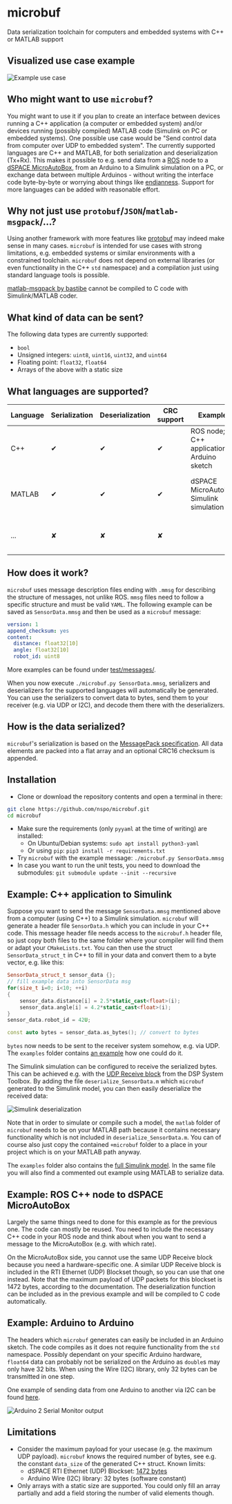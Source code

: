 # microbuf
Data serialization toolchain for computers and embedded systems with C++ or MATLAB support

## Visualized use case example
![Example use case](examples/microbuf-principle.png)

## Who might want to use `microbuf`?
You might want to use it if you plan to create an interface between devices running a C++ application (a computer or embedded system) and/or devices running (possibly compiled) MATLAB code (Simulink on PC or embedded systems).
One possible use case would be "Send control data from computer over UDP to embedded system". 
The currently supported languages are C++ and MATLAB, for both serialization and deserialization (Tx+Rx). 
This makes it possible to e.g. send data from a [ROS](https://www.ros.org/) node to a [dSPACE MicroAutoBox](https://www.dspace.com/en/inc/home/products/hw/micautob/microautobox2.cfm), from an Arduino to a Simulink simulation on a PC, or exchange data between multiple Arduinos - without writing the interface code byte-by-byte or worrying about things like [endianness](https://en.wikipedia.org/wiki/Endianness).
Support for more languages can be added with reasonable effort.

## Why not just use `protobuf`/`JSON`/`matlab-msgpack`/...?
Using another framework with more features like [protobuf](https://github.com/protocolbuffers/protobuf) may indeed make sense in many cases.
`microbuf` is intended for use cases with strong limitations, e.g. embedded systems or similar environments with a constrained toolchain.
`microbuf` does not depend on external libraries (or even functionality in the C++ `std` namespace) and a compilation just using standard language tools is possible.

[matlab-msgpack by bastibe](https://github.com/bastibe/matlab-msgpack) cannot be compiled to C code with Simulink/MATLAB coder.

## What kind of data can be sent?
The following data types are currently supported:
 - `bool`
 - Unsigned integers: `uint8`, `uint16`, `uint32`, and `uint64`
 - Floating point: `float32`, `float64`
 - Arrays of the above with a static size
 
## What languages are supported?

| Language | Serialization | Deserialization | CRC support | Examples | Notes |
|---|---|---|---|---|---|
| C++ | ✔ | ✔ | ✔ | ROS node; C++ application; Arduino sketch | |
| MATLAB | ✔ | ✔ | ✔ | dSPACE MicroAutoBox; Simulink simulation | Usable in Simulink; compiles with Simulink/MATLAB Coder |
| ... | ✘ | ✘ | ✘ | | Please open a feature request or PR for new target languages |

## How does it work?
`microbuf` uses message description files ending with `.mmsg` for describing the structure
of messages, not unlike ROS. 
`mmsg` files need to follow a specific structure and must be valid `YAML`. 
The following example can be saved as `SensorData.mmsg` and then be used as a `microbuf` message:

```yaml
version: 1
append_checksum: yes
content:
  distance: float32[10]
  angle: float32[10]
  robot_id: uint8
```

More examples can be found under [test/messages/](test/messages/).

When you now execute `./microbuf.py SensorData.mmsg`, serializers and deserializers for the supported languages will automatically be generated.
You can use the serializers to convert data to bytes, send them to your receiver (e.g. via UDP or I2C), and decode them there with the deserializers.

## How is the data serialized?
`microbuf`'s serialization is based on the 
[MessagePack specification](https://github.com/msgpack/msgpack/blob/master/spec.md).
All data elements are packed into a flat array and an optional CRC16 checksum is appended.

## Installation
- Clone or download the repository contents and open a terminal in there:
```bash
git clone https://github.com/nspo/microbuf.git
cd microbuf
```
- Make sure the requirements (only `pyyaml` at the time of writing) are installed:
  - On Ubuntu/Debian systems: `sudo apt install python3-yaml`
  - Or using `pip`: `pip3 install -r requirements.txt`
- Try `microbuf` with the example message: `./microbuf.py SensorData.mmsg`
- In case you want to run the unit tests, you need to download the submodules: `git submodule update --init --recursive`

## Example: C++ application to Simulink
Suppose you want to send the message `SensorData.mmsg` mentioned above from a computer (using C++) to a Simulink simulation.
`microbuf` will generate a header file `SensorData.h` which you can include in your C++ code.
This message header file needs access to the `microbuf.h` header file, so just copy both files to the same folder where your compiler will find them or adapt your `CMakeLists.txt`.
You can then use the struct `SensorData_struct_t` in C++ to fill in your data and convert them to a byte vector, e.g. like this:

```cpp
SensorData_struct_t sensor_data {};
// fill example data into SensorData msg
for(size_t i=0; i<10; ++i)
{
    sensor_data.distance[i] = 2.5*static_cast<float>(i);
    sensor_data.angle[i] = 4.2*static_cast<float>(i);
}
sensor_data.robot_id = 42U;

const auto bytes = sensor_data.as_bytes(); // convert to bytes
```

`bytes` now needs to be sent to the receiver system somehow, e.g. via UDP. 
The `examples` folder contains [an example](examples/cpp_to_simulink_via_udp/udp_sender.cpp) how one could do it.

The Simulink simulation can be configured to receive the serialized bytes.
This can be achieved e.g. with the [UDP Receive block](https://www.mathworks.com/help/dsp/ref/udpreceive.html) from the DSP System Toolbox.
By adding the file `deserialize_SensorData.m` which `microbuf` generated to the Simulink model, you can then easily deserialize the received data:

![Simulink deserialization](examples/cpp_to_simulink_via_udp/simulink-deserialization.png)

Note that in order to simulate or compile such a model, the `matlab` folder of `microbuf` needs to be on your MATLAB path because it contains necessary functionality which is not included in `deserialize_SensorData.m`.
You can of course also just copy the contained `+microbuf` folder to a place in your project which is on your MATLAB path anyway. 

The `examples` folder also contains the [full Simulink model](examples/cpp_to_simulink_via_udp/udp_receiver.slx).
In the same file you will also find a commented out example using MATLAB to serialize data.

## Example: ROS C++ node to dSPACE MicroAutoBox
Largely the same things need to done for this example as for the previous one.
The code can mostly be reused.
You need to include the necessary C++ code in your ROS node and think about when you want to send a message to the MicroAutoBox (e.g. with which rate).

On the MicroAutoBox side, you cannot use the same UDP Receive block because you need a hardware-specific one. 
A similar UDP Receive block is included in the RTI Ethernet (UDP) Blockset though, so you can use that one instead.
Note that the maximum payload of UDP packets for this blockset is 1472 bytes, according to the documentation.
The deserialization function can be included as in the previous example and will be compiled to C code automatically.

## Example: Arduino to Arduino
The headers which `microbuf` generates can easily be included in an Arduino sketch. 
The code compiles as it does not require functionality from the `std` namespace.
Possibly dependant on your specific Arduino hardware, `float64` data can probably not be serialized on the Arduino as `double`s may only have 32 bits. When using the Wire (I2C) library, only 32 bytes can be transmitted in one step.

One example of sending data from one Arduino to another via I2C can be found [here](examples/arduino_to_arduino_via_i2c).

![Arduino 2 Serial Monitor output](examples/arduino_to_arduino_via_i2c/arduino_2_serialmonitor.png)

## Limitations

- Consider the maximum payload for your usecase (e.g. the maximum UDP payload). `microbuf` knows the required number of bytes, see e.g. the constant `data_size` of the generated C++ struct. Known limits:
    - dSPACE RTI Ethernet (UDP) Blockset: [1472 bytes](https://www.dspace.com/shared/data/pdf/2020/dSPACE-Ethernet-Blockset_Product-Information_2020-01_EN.pdf)
    - Arduino Wire (I2C) library: 32 bytes (software constant)
- Only arrays with a static size are supported. You could only fill an array partially and add a field storing the number of valid elements though.

